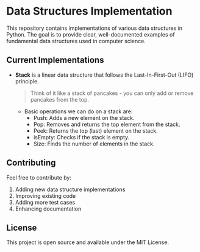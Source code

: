 # Data Structures Implementation

This repository contains implementations of various data structures in Python. The goal is to provide clear, well-documented examples of fundamental data structures used in computer science.

## Current Implementations

- **Stack** is a linear data structure that follows the Last-In-First-Out (LIFO) principle.
    > Think of it like a stack of pancakes - you can only add or remove pancakes from the top.
    
    - Basic operations we can do on a stack are:
        - Push: Adds a new element on the stack.
        - Pop: Removes and returns the top element from the stack.
        - Peek: Returns the top (last) element on the stack.
        - isEmpty: Checks if the stack is empty.
        - Size: Finds the number of elements in the stack.





## Contributing

Feel free to contribute by:
1. Adding new data structure implementations
2. Improving existing code
3. Adding more test cases
4. Enhancing documentation

## License

This project is open source and available under the MIT License.
